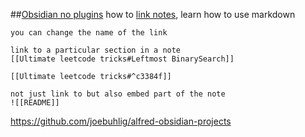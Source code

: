 
##[Obsidian no plugins](https://www.youtube.com/watch?v=5qRVquqRH0k&ab_channel=NicolevanderHoeven) 
	how to [link notes](https://www.youtube.com/watch?v=5qRVquqRH0k&ab_channel=NicolevanderHoeven), learn how to use markdown

	you can change the name of the link
	
	link to a particular section in a note
	[[Ultimate leetcode tricks#Leftmost BinarySearch]]
	
	[[Ultimate leetcode tricks#^c3384f]]
	
	not just link to but also embed part of the note
	![[README]]

https://github.com/joebuhlig/alfred-obsidian-projects